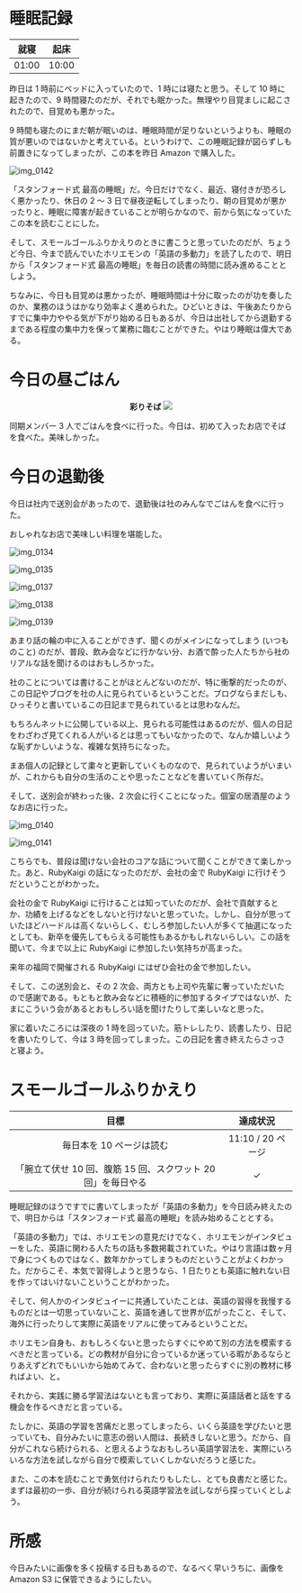 # 睡眠記録
| 就寝 | 起床 |
|:---:|:---:|
| 01:00 | 10:00 |

昨日は 1 時前にベッドに入っていたので、1 時には寝たと思う。そして 10 時に起きたので、9 時間寝たのだが、それでも眠かった。無理やり目覚ましに起こされたので、目覚めも悪かった。

9 時間も寝たのにまだ朝が眠いのは、睡眠時間が足りないというよりも、睡眠の質が悪いのではないかと考えている。というわけで、この睡眠記録が図らずしも前置きになってしまったが、この本を昨日 Amazon で購入した。

![img_0142](https://noraworld.github.io/box-bulbasaur/2018/09/img_0142.jpg)

「スタンフォード式 最高の睡眠」だ。今日だけでなく、最近、寝付きが恐ろしく悪かったり、休日の 2 〜 3 日で昼夜逆転してしまったり、朝の目覚めが悪かったりと、睡眠に障害が起きていることが明らかなので、前から気になっていたこの本を読むことにした。

そして、スモールゴールふりかえりのときに書こうと思っていたのだが、ちょうど今日、今まで読んでいたホリエモンの「英語の多動力」を読了したので、明日から「スタンフォード式 最高の睡眠」を毎日の読書の時間に読み進めることとしよう。

ちなみに、今日も目覚めは悪かったが、睡眠時間は十分に取ったのが功を奏したのか、業務のほうはかなり効率よく進められた。ひどいときは、午後あたりからすでに集中力ややる気が下がり始める日もあるが、今日は出社してから退勤するまである程度の集中力を保って業務に臨むことができた。やはり睡眠は偉大である。

# 今日の昼ごはん
<div align="center">
<strong>彩りそば</strong>
<img src="https://noraworld.github.io/box-bulbasaur//2018/09/img_0133.jpg">
</div>

同期メンバー 3 人でごはんを食べに行った。今日は、初めて入ったお店でそばを食べた。美味しかった。

# 今日の退勤後
今日は社内で送別会があったので、退勤後は社のみんなでごはんを食べに行った。

おしゃれなお店で美味しい料理を堪能した。

![img_0134](https://noraworld.github.io/box-bulbasaur/2018/09/img_0134.jpg)

![img_0135](https://noraworld.github.io/box-bulbasaur/2018/09/img_0135.jpg)

![img_0137](https://noraworld.github.io/box-bulbasaur/2018/09/img_0137.jpg)

![img_0138](https://noraworld.github.io/box-bulbasaur/2018/09/img_0138.jpg)

![img_0139](https://noraworld.github.io/box-bulbasaur/2018/09/img_0139.jpg)

あまり話の輪の中に入ることができず、聞くのがメインになってしまう (いつものこと) のだが、普段、飲み会などに行かない分、お酒で酔った人たちから社のリアルな話を聞けるのはおもしろかった。

社のことについては書けることがほとんどないのだが、特に衝撃的だったのが、この日記やブログを社の人に見られているということだ。ブログならまだしも、ひっそりと書いているこの日記まで見られているとは思わなんだ。

もちろんネットに公開している以上、見られる可能性はあるのだが、個人の日記をわざわざ見てくれる人がいるとは思ってもいなかったので、なんか嬉しいような恥ずかしいような、複雑な気持ちになった。

まあ個人の記録として粛々と更新していくものなので、見られていようがいまいが、これからも自分の生活のことや思ったことなどを書いていく所存だ。

そして、送別会が終わった後、2 次会に行くことになった。個室の居酒屋のようなお店に行った。

![img_0140](https://noraworld.github.io/box-bulbasaur/2018/09/img_0140.jpg)

![img_0141](https://noraworld.github.io/box-bulbasaur/2018/09/img_0141.jpg)

こちらでも、普段は聞けない会社のコアな話について聞くことができて楽しかった。あと、RubyKaigi の話になったのだが、会社の金で RubyKaigi に行けそうだということがわかった。

会社の金で RubyKaigi に行けることは知っていたのだが、会社で貢献するとか、功績を上げるなどをしないと行けないと思っていた。しかし、自分が思っていたほどハードルは高くないらしく、むしろ参加したい人が多くて抽選になったとしても、新卒を優先してもらえる可能性もあるかもしれないらしい。この話を聞いて、今まで以上に RubyKaigi に参加したい気持ちが高まった。

来年の福岡で開催される RubyKaigi にはぜひ会社の金で参加したい。

そして、この送別会と、その 2 次会、両方とも上司や先輩に奢っていただいたので感謝である。もともと飲み会などに積極的に参加するタイプではないが、たまにこういう会があるとおもしろい話を聞けたりして楽しいなと思った。

家に着いたころには深夜の 1 時を回っていた。筋トレしたり、読書したり、日記を書いたりして、今は 3 時を回ってしまった。この日記を書き終えたらさっさと寝よう。

# スモールゴールふりかえり
| 目標 | 達成状況 |
|:---:|:---:|
| 毎日本を 10 ページは読む | 11:10 / 20 ページ |
| 「腕立て伏せ 10 回、腹筋 15 回、スクワット 20 回」を毎日やる | ✓ |

睡眠記録のほうですでに書いてしまったが「英語の多動力」を今日読み終えたので、明日からは「スタンフォード式 最高の睡眠」を読み始めることとする。

「英語の多動力」では、ホリエモンの意見だけでなく、ホリエモンがインタビューをした、英語に関わる人たちの話も多数掲載されていた。やはり言語は数ヶ月で身につくものではなく、数年かかってしまうものだということがよくわかった。だからこそ、本気で習得しようと思うなら、1 日たりとも英語に触れない日を作ってはいけないこということがわかった。

そして、何人かのインタビュイーに共通していたことは、英語の習得を我慢するものだとは一切思っていないこと、英語を通して世界が広がったこと、そして、海外に行ったりして実際に英語をリアルに使ってみるということだ。

ホリエモン自身も、おもしろくないと思ったらすぐにやめて別の方法を模索するべきだと言っている。どの教材が自分に合っているか迷っている暇があるならとりあえずどれでもいいから始めてみて、合わないと思ったらすぐに別の教材に移ればよい、と。

それから、実践に勝る学習法はないとも言っており、実際に英語話者と話をする機会を作るべきだと言っている。

たしかに、英語の学習を苦痛だと思ってしまったら、いくら英語を学びたいと思っていても、自分みたいに意志の弱い人間は、長続きしないと思う。だから、自分がこれなら続けられる、と思えるようなおもしろい英語学習法を、実際にいろいろな方法を試しながら自分で模索していくしかないだろうと感じた。

また、この本を読むことで勇気付けられたりもしたし、とても良書だと感じた。まずは最初の一歩、自分が続けられる英語学習法を試しながら探っていくとしよう。

# 所感
今日みたいに画像を多く投稿する日もあるので、なるべく早いうちに、画像を Amazon S3 に保管できるようにしたい。
